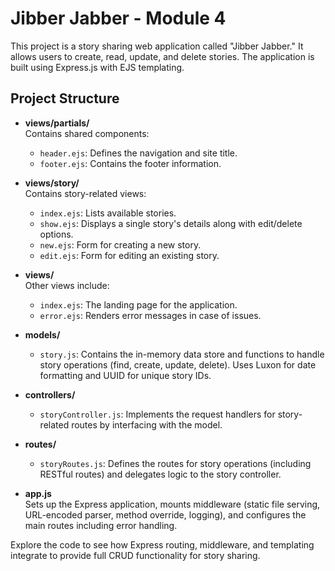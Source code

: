 # Jibber Jabber - Module 4

This project is a story sharing web application called "Jibber Jabber." It allows users to create, read, update, and delete stories. The application is built using Express.js with EJS templating.

## Project Structure

- **views/partials/**  
  Contains shared components:
  - `header.ejs`: Defines the navigation and site title.
  - `footer.ejs`: Contains the footer information.
  
- **views/story/**  
  Contains story-related views:
  - `index.ejs`: Lists available stories.
  - `show.ejs`: Displays a single story's details along with edit/delete options.
  - `new.ejs`: Form for creating a new story.
  - `edit.ejs`: Form for editing an existing story.
  
- **views/**  
  Other views include:
  - `index.ejs`: The landing page for the application.
  - `error.ejs`: Renders error messages in case of issues.

- **models/**  
  - `story.js`: Contains the in-memory data store and functions to handle story operations (find, create, update, delete). Uses Luxon for date formatting and UUID for unique story IDs.

- **controllers/**  
  - `storyController.js`: Implements the request handlers for story-related routes by interfacing with the model.

- **routes/**  
  - `storyRoutes.js`: Defines the routes for story operations (including RESTful routes) and delegates logic to the story controller.

- **app.js**  
  Sets up the Express application, mounts middleware (static file serving, URL-encoded parser, method override, logging), and configures the main routes including error handling.

Explore the code to see how Express routing, middleware, and templating integrate to provide full CRUD functionality for story sharing.
